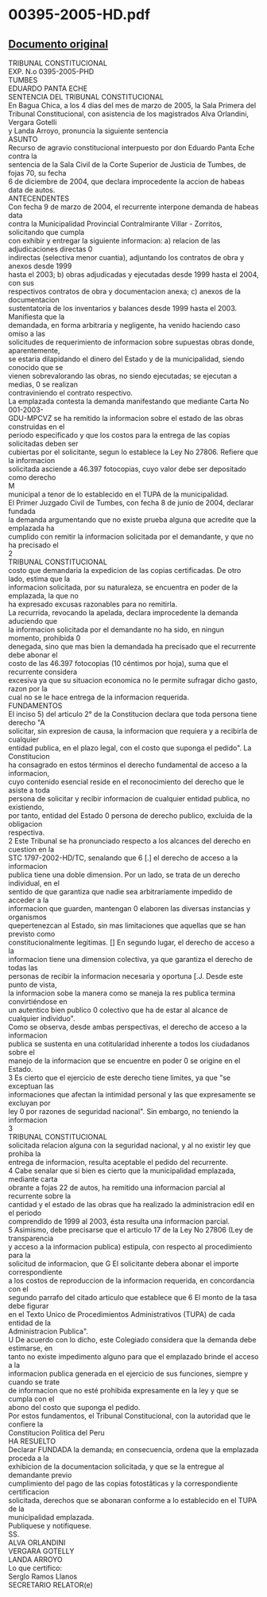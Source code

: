 
00395-2005-HD.pdf
=================
  
[Documento original](https://tc.gob.pe/jurisprudencia/2006/00395-2005-HD.pdf)  
---  
TRIBUNAL CONSTITUCIONAL  
EXP. N.o 0395-2005-PHD  
TUMBES  
EDUARDO PANTA ECHE  
SENTENCIA DEL TRIBUNAL CONSTITUCIONAL  
En Bagua Chica, a los 4 dias del mes de marzo de 2005, la Sala Primera del  
Tribunal Constitucional, con asistencia de los magistrados Alva Orlandini, Vergara Gotelli  
y Landa Arroyo, pronuncia la siguiente sentencia  
ASUNTO  
Recurso de agravio constitucional interpuesto por don Eduardo Panta Eche contra la  
sentencia de la Sala Civil de la Corte Superior de Justicia de Tumbes, de fojas 70, su fecha  
6 de diciembre de 2004, que declara improcedente la accion de habeas data de autos.  
ANTECENDENTES  
Con fecha 9 de marzo de 2004, el recurrente interpone demanda de habeas data  
contra la Municipalidad Provincial Contralmirante Villar - Zorritos, solicitando que cumpla  
con exhibir y entregar la siguiente informacion: a) relacion de las adjudicaciones directas 0  
indirectas (selectiva menor cuantia), adjuntando los contratos de obra y anexos desde 1999  
hasta el 2003; b) obras adjudicadas y ejecutadas desde 1999 hasta el 2004, con sus  
respectivos contratos de obra y documentacion anexa; c) anexos de la documentacion  
sustentatoria de los inventarios y balances desde 1999 hasta el 2003. Manifiesta que la  
demandada, en forma arbitraria y negligente, ha venido haciendo caso omiso a las  
solicitudes de requerimiento de informacion sobre supuestas obras donde, aparentemente,  
se estaria dilapidando el dinero del Estado y de la municipalidad, siendo conocido que se  
vienen sobrevalorando las obras, no siendo ejecutadas; se ejecutan a medias, 0 se realizan  
contraviniendo el contrato respectivo.  
La emplazada contesta la demanda manifestando que mediante Carta No 001-2003-  
GDU-MPCVZ se ha remitido la informacion sobre el estado de las obras construidas en el  
periodo especificado y que los costos para la entrega de las copias solicitadas deben ser  
cubiertas por el solicitante, segun lo establece la Ley No 27806. Refiere que la informacion  
solicitada asciende a 46.397 fotocopias, cuyo valor debe ser depositado como derecho  
M  
municipal a tenor de lo establecido en el TUPA de la municipalidad.  
El Primer Juzgado Civil de Tumbes, con fecha 8 de junio de 2004, declarar fundada  
la demanda argumentando que no existe prueba alguna que acredite que la emplazada ha  
cumplido con remitir la informacion solicitada por el demandante, y que no ha precisado el  
2  
TRIBUNAL CONSTITUCIONAL  
costo que demandaria la expedicion de las copias certificadas. De otro lado, estima que la  
informacion solicitada, por su naturaleza, se encuentra en poder de la emplazada, la que no  
ha expresado excusas razonables para no remitirla.  
La recurrida, revocando la apelada, declara improcedente la demanda aduciendo que  
la informacion solicitada por el demandante no ha sido, en ningun momento, prohibida 0  
denegada, sino que mas bien la demandada ha precisado que el recurrente debe abonar el  
costo de las 46.397 fotocopias (10 céntimos por hoja), suma que el recurrente considera  
excesiva ya que su situacion economica no le permite sufragar dicho gasto, razon por la  
cual no se le hace entrega de la informacion requerida.  
FUNDAMENTOS  
El inciso 5) del articulo 2° de la Constitucion declara que toda persona tiene derecho "A  
solicitar, sin expresion de causa, la informacion que requiera y a recibirla de cualquier  
entidad publica, en el plazo legal, con el costo que suponga el pedido". La Constitucion  
ha consagrado en estos términos el derecho fundamental de acceso a la informacion,  
cuyo contenido esencial reside en el reconocimiento del derecho que le asiste a toda  
persona de solicitar y recibir informacion de cualquier entidad publica, no existiendo,  
por tanto, entidad del Estado 0 persona de derecho publico, excluida de la obligacion  
respectiva.  
2 Este Tribunal se ha pronunciado respecto a los alcances del derecho en cuestion en la  
STC 1797-2002-HD/TC, senalando que 6 [.] el derecho de acceso a la informacion  
publica tiene una doble dimension. Por un lado, se trata de un derecho individual, en el  
sentido de que garantiza que nadie sea arbitrariamente impedido de acceder a la  
informacion que guarden, mantengan 0 elaboren las diversas instancias y organismos  
quepertenezcan al Estado, sin mas limitaciones que aquellas que se han previsto como  
constitucionalmente legitimas. [] En segundo lugar, el derecho de acceso a la  
informacion tiene una dimension colectiva, ya que garantiza el derecho de todas las  
personas de recibir la informacion necesaria y oportuna [.J. Desde este punto de vista,  
la informacion sobe la manera como se maneja la res publica termina convirtiéndose en  
un autentico bien publico 0 colectivo que ha de estar al alcance de cualquier individuo".  
Como se observa, desde ambas perspectivas, el derecho de acceso a la informacion  
publica se sustenta en una cotitularidad inherente a todos los ciudadanos sobre el  
manejo de la informacion que se encuentre en poder 0 se origine en el Estado.  
3 Es cierto que el ejercicio de este derecho tiene limites, ya que "se exceptuan las  
informaciones que afectan la intimidad personal y las que expresamente se excluyan por  
ley 0 por razones de seguridad nacional". Sin embargo, no teniendo la informacion  
3  
TRIBUNAL CONSTITUCIONAL  
solicitada relacion alguna con la seguridad nacional, y al no existir ley que prohiba la  
entrega de informacion, resulta aceptable el pedido del recurrente.  
4 Cabe senalar que si bien es cierto que la municipalidad emplazada, mediante carta  
obrante a fojas 22 de autos, ha remitido una informacion parcial al recurrente sobre la  
cantidad y el estado de las obras que ha realizado la administracion edil en el periodo  
comprendido de 1999 al 2003, ésta resulta una informacion parcial.  
5 Asimismo, debe precisarse que el articulo 17 de la Ley No 27806 (Ley de transparencia  
y acceso a la informacion publica) estipula, con respecto al procedimiento para la  
solicitud de informacion, que G El solicitante debera abonar el importe correspondiente  
a los costos de reproduccion de la informacion requerida, en concordancia con el  
segundo parrafo del citado articulo que establece que 6 El monto de la tasa debe figurar  
en el Texto Unico de Procedimientos Administrativos (TUPA) de cada entidad de la  
Administracion Publica".  
U De acuerdo con lo dicho, este Colegiado considera que la demanda debe estimarse, en  
tanto no existe impedimento alguno para que el emplazado brinde el acceso a la  
informacion publica generada en el ejercicio de sus funciones, siempre y cuando se trate  
de informacion que no esté prohibida expresamente en la ley y que se cumpla con el  
abono del costo que suponga el pedido.  
Por estos fundamentos, el Tribunal Constitucional, con la autoridad que le confiere la  
Constitucion Politica del Peru  
HA RESUELTO  
Declarar FUNDADA la demanda; en consecuencia, ordena que la emplazada proceda a la  
exhibicion de la documentacion solicitada, y que se la entregue al demandante previo  
cumplimiento del pago de las copias fotostâticas y la correspondiente certificacion  
solicitada, derechos que se abonaran conforme a lo establecido en el TUPA de la  
municipalidad emplazada.  
Publiquese y notifiquese.  
SS.  
ALVA ORLANDINI  
VERGARA GOTELLY  
LANDA ARROYO  
Lo que certifico:  
Serglo Ramos Llanos  
SECRETARIO RELATOR(e)